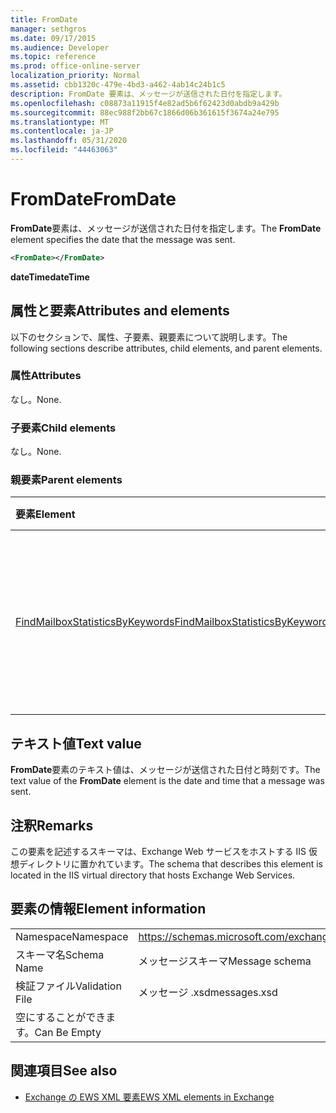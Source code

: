 ```yaml
---
title: FromDate
manager: sethgros
ms.date: 09/17/2015
ms.audience: Developer
ms.topic: reference
ms.prod: office-online-server
localization_priority: Normal
ms.assetid: cbb1320c-479e-4bd3-a462-4ab14c24b1c5
description: FromDate 要素は、メッセージが送信された日付を指定します。
ms.openlocfilehash: c08873a11915f4e82ad5b6f62423d0abdb9a429b
ms.sourcegitcommit: 88ec988f2bb67c1866d06b361615f3674a24e795
ms.translationtype: MT
ms.contentlocale: ja-JP
ms.lasthandoff: 05/31/2020
ms.locfileid: "44463063"
---
```

# <a name="fromdate"></a><span data-ttu-id="5b1e6-103">FromDate</span><span class="sxs-lookup"><span data-stu-id="5b1e6-103">FromDate</span></span>

<span data-ttu-id="5b1e6-104">**FromDate**要素は、メッセージが送信された日付を指定します。</span><span class="sxs-lookup"><span data-stu-id="5b1e6-104">The **FromDate** element specifies the date that the message was sent.</span></span> 
  
```XML
<FromDate></FromDate>
```

 <span data-ttu-id="5b1e6-105">**dateTime**</span><span class="sxs-lookup"><span data-stu-id="5b1e6-105">**dateTime**</span></span>
## <a name="attributes-and-elements"></a><span data-ttu-id="5b1e6-106">属性と要素</span><span class="sxs-lookup"><span data-stu-id="5b1e6-106">Attributes and elements</span></span>

<span data-ttu-id="5b1e6-107">以下のセクションで、属性、子要素、親要素について説明します。</span><span class="sxs-lookup"><span data-stu-id="5b1e6-107">The following sections describe attributes, child elements, and parent elements.</span></span>
  
### <a name="attributes"></a><span data-ttu-id="5b1e6-108">属性</span><span class="sxs-lookup"><span data-stu-id="5b1e6-108">Attributes</span></span>

<span data-ttu-id="5b1e6-109">なし。</span><span class="sxs-lookup"><span data-stu-id="5b1e6-109">None.</span></span>
  
### <a name="child-elements"></a><span data-ttu-id="5b1e6-110">子要素</span><span class="sxs-lookup"><span data-stu-id="5b1e6-110">Child elements</span></span>

<span data-ttu-id="5b1e6-111">なし。</span><span class="sxs-lookup"><span data-stu-id="5b1e6-111">None.</span></span>
  
### <a name="parent-elements"></a><span data-ttu-id="5b1e6-112">親要素</span><span class="sxs-lookup"><span data-stu-id="5b1e6-112">Parent elements</span></span>

|<span data-ttu-id="5b1e6-113">**要素**</span><span class="sxs-lookup"><span data-stu-id="5b1e6-113">**Element**</span></span>|<span data-ttu-id="5b1e6-114">**説明**</span><span class="sxs-lookup"><span data-stu-id="5b1e6-114">**Description**</span></span>|
|:-----|:-----|
|[<span data-ttu-id="5b1e6-115">FindMailboxStatisticsByKeywords</span><span class="sxs-lookup"><span data-stu-id="5b1e6-115">FindMailboxStatisticsByKeywords</span></span>](findmailboxstatisticsbykeywords.md) <br/> |<span data-ttu-id="5b1e6-116">キーワードでメールボックス統計情報を検索する要求を指定します。</span><span class="sxs-lookup"><span data-stu-id="5b1e6-116">Specifies a request to search for mailbox statistics by keyword.</span></span>  <br/> |
   
## <a name="text-value"></a><span data-ttu-id="5b1e6-117">テキスト値</span><span class="sxs-lookup"><span data-stu-id="5b1e6-117">Text value</span></span>

<span data-ttu-id="5b1e6-118">**FromDate**要素のテキスト値は、メッセージが送信された日付と時刻です。</span><span class="sxs-lookup"><span data-stu-id="5b1e6-118">The text value of the **FromDate** element is the date and time that a message was sent.</span></span> 
  
## <a name="remarks"></a><span data-ttu-id="5b1e6-119">注釈</span><span class="sxs-lookup"><span data-stu-id="5b1e6-119">Remarks</span></span>

<span data-ttu-id="5b1e6-120">この要素を記述するスキーマは、Exchange Web サービスをホストする IIS 仮想ディレクトリに置かれています。</span><span class="sxs-lookup"><span data-stu-id="5b1e6-120">The schema that describes this element is located in the IIS virtual directory that hosts Exchange Web Services.</span></span>
  
## <a name="element-information"></a><span data-ttu-id="5b1e6-121">要素の情報</span><span class="sxs-lookup"><span data-stu-id="5b1e6-121">Element information</span></span>

|||
|:-----|:-----|
|<span data-ttu-id="5b1e6-122">Namespace</span><span class="sxs-lookup"><span data-stu-id="5b1e6-122">Namespace</span></span>  <br/> |https://schemas.microsoft.com/exchange/services/2006/messages  <br/> |
|<span data-ttu-id="5b1e6-123">スキーマ名</span><span class="sxs-lookup"><span data-stu-id="5b1e6-123">Schema Name</span></span>  <br/> |<span data-ttu-id="5b1e6-124">メッセージスキーマ</span><span class="sxs-lookup"><span data-stu-id="5b1e6-124">Message schema</span></span>  <br/> |
|<span data-ttu-id="5b1e6-125">検証ファイル</span><span class="sxs-lookup"><span data-stu-id="5b1e6-125">Validation File</span></span>  <br/> |<span data-ttu-id="5b1e6-126">メッセージ .xsd</span><span class="sxs-lookup"><span data-stu-id="5b1e6-126">messages.xsd</span></span>  <br/> |
|<span data-ttu-id="5b1e6-127">空にすることができます。</span><span class="sxs-lookup"><span data-stu-id="5b1e6-127">Can Be Empty</span></span>  <br/> ||
   
## <a name="see-also"></a><span data-ttu-id="5b1e6-128">関連項目</span><span class="sxs-lookup"><span data-stu-id="5b1e6-128">See also</span></span>



- [<span data-ttu-id="5b1e6-129">Exchange の EWS XML 要素</span><span class="sxs-lookup"><span data-stu-id="5b1e6-129">EWS XML elements in Exchange</span></span>](ews-xml-elements-in-exchange.md)

